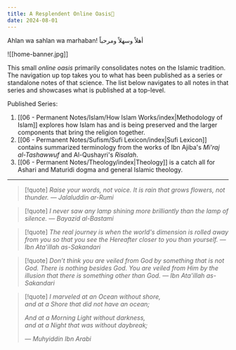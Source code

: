 ```yaml
---
title: A Resplendent Online Oasis🌴
date: 2024-08-01
---
```

Ahlan wa sahlan wa marhaban! أهلاً وسهلاً ومرحباً 

![[home-banner.jpg]]

This small *online oasis* primarily consolidates notes on the Islamic tradition. The navigation up top takes you to what has been published as a series or standalone notes of that science. The list below navigates to all notes in that series and showcases what is published at a top-level.

Published Series: 
1. [[06 - Permanent Notes/Islam/How Islam Works/index|Methodology of Islam]] explores how Islam has and is being preserved and the larger components that bring the religion together.
2. [[06 - Permanent Notes/Sufism/Sufi Lexicon/index|Sufi Lexicon]] contains summarized terminology from the works of Ibn Ajiba's *Mi'raj al-Tashawwuf* and Al-Qushayri's *Risalah*.
3. [[06 - Permanent Notes/Theology/index|Theology]] is a catch all for Ashari and Maturidi dogma and general Islamic theology.

---

> [!quote]
> *Raise your words, not voice. It is rain that grows flowers, not thunder. — Jalaluddin ar-Rumi*

> [!quote]
> *I never saw any lamp shining more brilliantly than the lamp of silence. — Bayazid al-Bastami*

> [!quote]
> *The real journey is when the world's dimension is rolled away from you so that you see the Hereafter closer to you than yourself. — Ibn Ata'illah as-Sakandari*

> [!quote]
> *Don’t think you are veiled from God by something that is not God. There is nothing besides God. You are veiled from Him by the illusion that there is something other than God. — Ibn Ata'illah as-Sakandari*

> [!quote]
> *I marveled at an Ocean without shore,*  
> *and at a Shore that did not have an ocean;*
> 
> *And at a Morning Light without darkness,*  
> *and at a Night that was without daybreak;*
> 
> *— Muhyiddin Ibn Arabi*